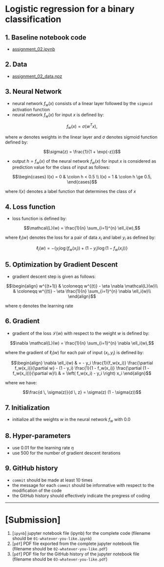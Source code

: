# Logistic regression for a binary classification

## 1. Baseline notebook code

- [assignment_02.ipynb](https://gitlab.com/cau-class/neural-network/2022-2/assignment/-/blob/master/02/assignment_02.ipynb)

## 2. Data

- [assignment_02_data.npz](https://gitlab.com/cau-class/neural-network/2022-2/assignment/-/blob/master/02/assignment_02_data.npz)

## 3. Neural Network

- neural network $`f_w(x)`$ consists of a linear layer followed by the `sigmoid` activation function 
- neural network $`f_w(x)`$ for input $`x`$ is defined by:
```math
f_w(x) = \sigma( w^T x ),
```
where $`w`$ denotes weights in the linear layer and $`\sigma`$ denotes sigmoid function defined by:
```math
\sigma(z) = \frac{1}{1 + \exp(-z)}
```
- output $`h = f_w(x)`$ of the neural network $`f_w(x)`$ for input $`x`$ is considered as prediction value for the class of input as follows:
```math
\begin{cases}
l(x) = 0 & \colon h < 0.5 \\
l(x) = 1 & \colon h \ge 0.5,
\end{cases}
```
where $`l(x)`$ denotes a label function that determines the class of $`x`$

## 4. Loss function

- loss function is defined by:
```math
\mathcal{L}(w) = \frac{1}{n} \sum_{i=1}^{n} \ell_i(w),
```
where $`\ell_i(w)`$ denotes the loss for a pair of data $`x_i`$ and label $`y_i`$ as defined by:
```math
\ell_i(w) = - \left\{ y_i \log{(f_w(x_i))} + (1 - y_i) \log{(1 - f_w(x_i))} \right\}
```

## 5. Optimization by Gradient Descent

- gradient descent step is given as follows:
```math
\begin{align}
w^{(t+1)} & \coloneqq w^{(t)} - \eta \nabla \mathcal{L}(w)\\
& \coloneqq w^{(t)} - \eta \frac{1}{n} \sum_{i=1}^{n} \nabla \ell_i(w)\\
\end{align}
```
where $`\eta`$ denotes the learning rate 

## 6. Gradient

- gradient of the loss $`\mathcal{L}(w)`$ with respect to the weight $`w`$ is defined by:
```math
\nabla \mathcal{L}(w) = \frac{1}{n} \sum_{i=1}^{n} \nabla \ell_i(w),
```
where the gradient of $`\ell_i(w)`$ for each pair of input $`(x_i, y_i)`$ is defined by:
```math
\begin{align}
\nabla \ell_i(w) & = - y_i \frac{1}{f_w(x_i)} \frac{\partial f_w(x_i)}{\partial w} - (1 - y_i) \frac{1}{1 - f_w(x_i)} \frac{\partial (1 - f_w(x_i))}{\partial w}\\
& = \left( f_w(x_i) - y_i \right) x_i
\end{align}
```
where we have:
```math
\frac{d \, \sigma(z)}{d \, z} = \sigma(z) (1 - \sigma(z))
```

## 7. Initialization

- initialize all the weights $`w`$ in the neural network $`f_w`$ with $`0.0`$

## 8. Hyper-parameters

- use $`0.01`$ for the learning rate $`\eta`$
- use $`500`$ for the number of gradient descent iterations

## 9. GitHub history

- `commit` should be made at least 10 times
- the message for each `commit` should be informative with respect to the modification of the code
- the GitHub history should effectively indicate the pregress of coding

---

# [Submission]

1. [`ipynb`] jupyter notebook file (ipynb) for the complete code (filename should be `01-whatever-you-like.ipynb`)
2. [`pdf`] PDF file exported from the complete jupyter notebook file (filename should be `02-whatever-you-like.pdf`)
3. [`pdf`] PDF file for the GitHub history of the jupyter notebook file (filename should be `03-whatever-you-like.pdf`)

